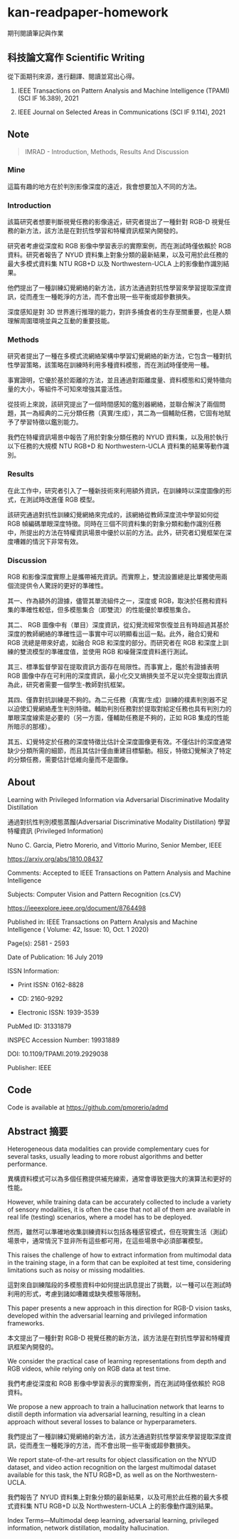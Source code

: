 # kan-readpaper-homework

期刊閱讀筆記與作業


## 科技論文寫作 Scientific Writing

從下面期刊來源，進行翻譯、閱讀並寫出心得。

1. IEEE Transactions on Pattern Analysis and Machine Intelligence (TPAMI) (SCI IF 16.389), 2021

2. IEEE Journal on Selected Areas in Communications (SCI IF 9.114), 2021


## Note

> IMRAD - Introduction, Methods, Results And Discussion


### Mine

這篇有趣的地方在於判別影像深度的遠近，我會想要加入不同的方法。


### Introduction

該篇研究者想要判斷視覺任務的影像遠近，研究者提出了一種針對 RGB-D 視覺任務的新方法，該方法是在對抗性學習和特權資訊框架內開發的。

研究者考慮從深度和 RGB 影像中學習表示的實際案例，而在測試時僅依賴於 RGB 資料。研究者報告了 NYUD 資料集上對象分類的最新結果，以及可用於此任務的最大多模式資料集 NTU RGB+D 
以及 Northwestern-UCLA 上的影像動作識別結果。

他們提出了一種訓練幻覺網絡的新方法，該方法通過對抗性學習來學習提取深度資訊，從而產生一種乾淨的方法，而不會出現一些平衡或超參數損失。

深度感知是對 3D 世界進行推理的能力，對許多捕食者的生存至關重要，也是人類理解周圍環境並與之互動的重要技能。


### Methods

研究者提出了一種在多模式流網絡架構中學習幻覺網絡的新方法，它包含一種對抗性學習策略，該策略在訓練時利用多種資料模態，而在測試時僅使用一種。

事實證明，它優於基於距離的方法，並且通過對距離度量、資料模態和幻覺特徵向量的大小，等組件不可知來增強其靈活性。

從技術上來說，該研究提出了一個時間感知的鑑別器網絡，並聯合解決了兩個問題，其一為經典的二元分類任務（真實/生成），其二為一個輔助任務，它固有地賦予了學習特徵以鑑別能力。

我們在特權資訊場景中報告了用於對象分類任務的 NYUD 資料集，以及用於執行以下任務的大規模 NTU RGB+D 和 Northwestern-UCLA 資料集的結果等動作識別。


### Results

在此工作中，研究者引入了一種新技術來利用額外資訊，在訓練時以深度圖像的形式，在測試時改進僅 RGB 模型。

該研究通過對抗性訓練幻覺網絡來完成的，該網絡從教師深度流中學習如何從 RGB 幀編碼單眼深度特徵。同時在三個不同資料集的對象分類和動作識別任務中，所提出的方法在特權資訊場景中優於以前的方法。此外，研究者幻覺框架在深度嘈雜的情況下非常有效。


### Discussion

RGB 和影像深度實際上是攜帶補充資訊。而實際上，雙流設置總是比單獨使用兩個流提供令人驚訝的更好的準確性。

其一、作為額外的證據，儘管其單流組件之一，深度或 RGB，取決於任務和資料集的準確性較低，但多模態集合（即雙流）的性能優於單模態集合。 

其二、 RGB 圖像中有（單目）深度資訊，從幻覺流經常恢復並且有時超過其基於深度的教師網絡的準確性這一事實中可以明顯看出這一點。此外，融合幻覺和 RGB 流總是帶來好處，如融合 RGB 和深度的部分。而研究者在 RGB 和深度上訓練的雙流模型的準確度值，並使用 RGB 和噪聲深度資料進行測試。

其三、標準監督學習在提取資訊方面存在局限性。而事實上，鑑於有證據表明 RGB 圖像中存在可利用的深度資訊，最小化交叉熵損失並不足以完全提取出資訊
為此，研究者需要一個學生-教師對抗框架。

其四、僅靠對抗訓練是不夠的。為二元任務（真實/生成）訓練的樸素判別器不足以迫使幻覺網絡產生判別特徵。輔助判別任務對於提取對給定任務也具有判別力的單眼深度線索是必要的（另一方面，僅輔助任務是不夠的，正如 RGB 集成的性能所暗示的那樣）。

其五、幻覺特定於任務的深度特徵比估計全深度圖像更有效。不僅估計的深度通常缺少分類所需的細節，而且其估計僅由重建目標驅動。相反，特徵幻覺解決了特定的分類任務，需要估計低維向量而不是圖像。


## About

Learning with Privileged Information via Adversarial Discriminative Modality Distillation

通過對抗性判別模態蒸餾(Adversarial Discriminative Modality Distillation) 學習特權資訊 (Privileged Information)

Nuno C. Garcia, Pietro Morerio, and Vittorio Murino, Senior Member, IEEE


https://arxiv.org/abs/1810.08437

Comments: Accepted to IEEE Transactions on Pattern Analysis and Machine Intelligence

Subjects:	Computer Vision and Pattern Recognition (cs.CV)


https://ieeexplore.ieee.org/document/8764498

Published in: IEEE Transactions on Pattern Analysis and Machine Intelligence ( Volume: 42, Issue: 10, Oct. 1 2020)

Page(s): 2581 - 2593

Date of Publication: 16 July 2019 

ISSN Information:

 - Print ISSN: 0162-8828

 - CD: 2160-9292

 - Electronic ISSN: 1939-3539

PubMed ID: 31331879

INSPEC Accession Number: 19931889

DOI: 10.1109/TPAMI.2019.2929038

Publisher: IEEE



## Code

Code is available at
https://github.com/pmorerio/admd


## Abstract 摘要

Heterogeneous data modalities can provide complementary cues for several tasks, usually leading to more robust algorithms and better performance. 

異構資料模式可以為多個任務提供補充線索，通常會導致更強大的演算法和更好的性能。

However, while training data can be accurately collected to include a variety of sensory modalities, it is often the case that not all of them are available in real life (testing) scenarios, where a model has to be deployed. 

然而，雖然可以準確地收集訓練資料以包括各種感官模式，但在現實生活（測試）場景中，通常情況下並非所有這些都可用，在這些場景中必須部署模型。

This raises the challenge of how to extract information from multimodal data in the training stage, in a form that can be exploited at test time, considering limitations such as noisy or missing modalities. 

這對來自訓練階段的多模態資料中如何提出訊息提出了挑戰，以一種可以在測試時利用的形式，考慮到諸如嘈雜或缺失模態等限制。

This paper presents a new approach in this direction for RGB-D vision tasks, developed within the adversarial learning and privileged information frameworks. 

本文提出了一種針對 RGB-D 視覺任務的新方法，該方法是在對抗性學習和特權資訊框架內開發的。

We consider the practical case of learning representations from depth and RGB videos, while relying only on RGB data at test time. 

我們考慮從深度和 RGB 影像中學習表示的實際案例，而在測試時僅依賴於 RGB 資料。

We propose a new approach to train a hallucination network that learns to distill depth information via adversarial learning, resulting in a clean approach without several losses to balance or hyperparameters. 

我們提出了一種訓練幻覺網絡的新方法，該方法通過對抗性學習來學習提取深度資訊，從而產生一種乾淨的方法，而不會出現一些平衡或超參數損失。

We report state-of-the-art results for object classification on the NYUD dataset, and video action recognition on the largest multimodal dataset available for this task, the NTU RGB+D, as well as on the Northwestern-UCLA.

我們報告了 NYUD 資料集上對象分類的最新結果，以及可用於此任務的最大多模式資料集 NTU RGB+D 以及 Northwestern-UCLA 上的影像動作識別結果。

Index Terms—Multimodal deep learning, adversarial learning, privileged information, network distillation, modality hallucination.
